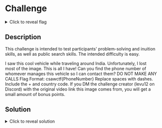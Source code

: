 # Challenge

<details> 
  <summary>Click to reveal flag</summary>
   csawctf{+91-11-2419-8000}
</details>

## Description

This challenge is intended to test participants' problem-solving and inuition skills, as well as public search skills. The intended difficulty is easy.

I saw this cool vehicle while traveling around India. Unfortunately, I lost most of the image. This is all I have! Can you find the phone number of whomever manages this vehicle so I can contact them? DO NOT MAKE ANY CALLS Flag Format: csawctf{PhoneNumber} Replace spaces with dashes. Include the + and country code. If you DM the challenge creator (levu12 on Discord) with the original video link this image comes from, you will get a small amount of bonus points.

## Solution
 <details> 
  <summary>Click to reveal solution</summary>
   Me mentioning India makes the problem a little easy, as all you need to do is to search Indian license plate formats and realize that it is a diplomatic license plate. From there, you can find the embassy that manages the vehicle.
</details>

